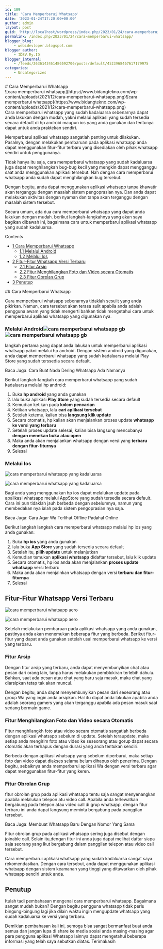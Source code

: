 ```yaml
---
id: 109
title: 'Cara Memperbarui Whatsapp'
date: '2023-01-24T17:20:00+00:00'
author: admin
layout: post
guid: 'http://localhost/wordpress/index.php/2023/01/24/cara-memperbarui-whatsapp/'
permalink: /index.php/2023/01/24/cara-memperbarui-whatsapp/
blogger_blog:
    - webidevloper.blogspot.com
blogger_author:
    - IDEV.My.ID
blogger_internal:
    - /feeds/2636143461486592706/posts/default/4523968467617179975
categories:
    - Uncategorized
---
```


<div><div># Cara Memperbarui Whatsapp

</div> ![cara memperbarui whatsapp](https://www.bidangtekno.com/wp-content/uploads/2021/12/cara-memperbarui-whatsapp.png)<noscript>![cara memperbarui whatsapp](https://www.bidangtekno.com/wp-content/uploads/2021/12/cara-memperbarui-whatsapp.png)</noscript>

<article>Cara memperbarui whatsapp yang sudah kadaluarsa sebenarnya dapat anda lakukan dengan mudah, yakni melalui aplikasi yang sudah tersedia secara default di hp android maupun ios yang anda gunakan dan tentunya dapat untuk anda praktekan sendiri.

Memperbarui aplikasi whatsapp sangatlah penting untuk dilakukan. Pasalnya, dengan melakukan pembaruan pada aplikasi whatsapp anda dapat menggunakan fitur-fitur terbaru yang disediakan oleh pihak whatsapp sendiri untuk penggunanya.

Tidak hanya itu saja, cara memperbarui whatsapp yang sudah kadaluarsa juga dapat menghilangkah bug-bug kecil yang mengkin dapat mengganggu saat anda menggunakan aplikasi tersebut. Nah dengan cara memperbarui whatsapp anda sudah dapat menghilangkan bug tersebut.

Dengan begitu, anda dapat menggunakan aplikasi whatsapp tanpa khawatir akan terganggu dengan masalah sistem pengoprasian nya. Dan anda dapat melakukan aktivitas dengan nyaman dan tanpa akan terganggu dengan masalah sistem tersebut.

Secara umum, ada dua cara memperbarui whatsapp yang dapat anda lakukan dengan mudah. berikut langkah-langkahnya yang akan saya bagikan dibawah ini, bagaimana cara untuk memperbarui aplikasi whatsapp yang sudah kadaluarsa.

<div>Contents

- [<span>1</span> Cara Memperbarui Whatsapp](http://webidevloper.blogspot.com/#Cara_Memperbarui_Whatsapp)
    - [<span>1.1</span> Melalui Android](http://webidevloper.blogspot.com/#Melalui_Android)
    - [<span>1.2</span> Melalui Ios](http://webidevloper.blogspot.com/#Melalui_Ios)
- [<span>2</span> Fitur-Fitur Whatsapp Versi Terbaru](http://webidevloper.blogspot.com/#Fitur-Fitur_Whatsapp_Versi_Terbaru)
    - [<span>2.1</span> Fitur Arsip](http://webidevloper.blogspot.com/#Fitur_Arsip)
    - [<span>2.2</span> Fitur Menghilangkan Foto dan Video secara Otomatis](http://webidevloper.blogspot.com/#Fitur_Menghilangkan_Foto_dan_Video_secara_Otomatis)
    - [<span>2.3</span> Fitur Obrolan Grup](http://webidevloper.blogspot.com/#Fitur_Obrolan_Grup)
- [<span>3</span> Penutup](http://webidevloper.blogspot.com/#Penutup)

</div>## <span>Cara Memperbarui Whatsapp</span>

Cara memperbarui whatsapp sebenarnya tidaklah sesulit yang anda pikirkan. Namun, cara tersebut akan terasa sulit apabila anda adalah pengguna awam yang tidak mengerti bahkan tidak mengetahui cara untuk memperbarui aplikasi whatsapp yang digunakan nya.

### <span>Melalui Android![cara memperbarui whatsapp gb](https://www.bidangtekno.com/wp-content/uploads/2021/12/cara-memperbarui-whatsapp-gb.jpg)<noscript>![cara memperbarui whatsapp gb](https://www.bidangtekno.com/wp-content/uploads/2021/12/cara-memperbarui-whatsapp-gb.jpg)</noscript></span>

langkah pertama yang dapat anda lakukan untuk memperbarui aplikasi whatsapp yakni melalui hp android. Dengan sistem android yang digunakan, anda dapat memperbarui whatsapp yang sudah kadaluarsa melalui Play Store yang sudah terssedia secara default.

Baca Juga: Cara Buat Nada Dering Whatsapp Ada Namanya

Berikut langkah-langkah cara memperbarui whatsapp yang sudah kadaluarsa melalui hp android:

1. Buka **hp android** yang anda gunakan
2. lalu buka aplikasi **Play Store** yang sudah tersedia secara default
3. Kemudian ketikan pada **kolom pencarian**
4. Ketikan whatsapp, lalu **cari aplikasi tersebut**
5. Setelah ketemu, kalian bisa **langsung klik update**
6. Secara otomatis, hp kalian akan menjalankan proses update **whatsapp ke versi yang terbaru**
7. Setelah proses update selesai, kalian bisa langsung mencobanya **dengan menekan buka atau open**
8. Maka anda akan menjalankan whatsapp dengan versi yang **terbaru dengan fitur-fiturnya**
9. Selesai

### <span>Melalui Ios</span>

![cara memperbarui whatsapp yang kadaluarsa](https://www.bidangtekno.com/wp-content/uploads/2021/12/cara-memperbarui-whatsapp-yang-kadaluarsa.png)

<noscript>![cara memperbarui whatsapp yang kadaluarsa](https://www.bidangtekno.com/wp-content/uploads/2021/12/cara-memperbarui-whatsapp-yang-kadaluarsa.png)</noscript>

Bagi anda yang menggunakan hp ios dapat melalukan update pada apalikasi whatsapp melalui AppStore yang sudah tersedia secara default. Cara ini pun tidaklah jauh berbeda dengan sebelumnya, namun yang membedakan nya ialah pada sistem pengoprasian nya saja.

Baca Juga: Cara Agar Wa Terlihat Offline Padahal Online

Berikut langkah langkah cara memperbarui whatsapp melalui hp ios yang anda gunakan:

1. Buka **hp ios** yang anda gunakan
2. lalu buka **App Store** yang sudah tersedia secara default
3. Setelah itu, **pilih update** untuk melanjutkan
4. Kemudian temukan **aplikasi whatsapp** didaftar tersebut, lalu klik update
5. Secara otomatis, hp ios anda akan menjalankan **proses update whatsapp** versi terbaru
6. Maka anda akan menjalnkan whatsapp dengan versi **terbaru dan fitur-fiturnya**
7. Selesai

## <span>Fitur-Fitur Whatsapp Versi Terbaru</span>

![cara memperbarui whatsapp aero](https://www.bidangtekno.com/wp-content/uploads/2021/12/cara-memperbarui-whatsapp-aero.jpeg)

<noscript>![cara memperbarui whatsapp aero](https://www.bidangtekno.com/wp-content/uploads/2021/12/cara-memperbarui-whatsapp-aero.jpeg)</noscript>

Setelah melakukan pembaruan pada aplikasi whatsapp yang anda gunakan, pastinya anda akan menemukan beberapa fitur yang berbeda. Berikut fitur-fitur yang dapat anda gunakan setelah usai memperbarui whatsapp ke versi yang terbaru.

### <span>Fitur Arsip</span>

Dengan fitur arsip yang terbaru, anda dapat menyembunyikan chat atau pesan dari orang lain, tanpa harus melakukan pemblokiran terlebih dahulu. Bahkan, saat ada pesan atau chat yang baru saja masuk, maka chat yang diarsipkan tetap tak akan muncul.

Dengan begitu, anda dapat menyembunyikan pesan dari seseorang atau group Wa yang ingin anda arsipkan. Hal itu dapat anda lakukan apabila anda adalah seorang gamers yang akan terganggu apabila ada pesan masuk saat sedang bermain game.

### <span>Fitur Menghilangkan Foto dan Video secara Otomatis</span>

Fitur menghilangkh foto atau video secara otomatis sangatlah berbeda dengan aplikasi whatsapp sebelum di update. Setelah teraupdate, maka setiap anda mengirim foto atau video ke seseorang atau gorup dapat secara otomatis akan terhapus dengan durasi yang anda tentukan sendiri.

Berbeda dengan aplikasi whatsapp yang sebelum diperbarui, maka setiap foto dan video dapat diakses selama belum dihapus oleh penerima. Dengan begitu, sebaiknya anda memperbarui aplikasi Wa dengan versi terbaru agar dapat menggunakan fitur-fitur yang keren.

### <span>Fitur Obrolan Grup</span>

fitur obrolan grup pada aplikasi whatsapp tentu saja sangat menyenangkan apabila melalukan telepon atu video call. Apabila anda terlewatkan bergabung pada telepon atau video call di grup whatsapp, dengan fitur terbaru ini anda dapat langsung meminta bergabung pada panggilan tersebut.

Baca Juga: Membuat Whatsapp Baru Dengan Nomor Yang Sama

Fitur obrolan grup pada aplikasi whatsapp sering juga disebut dengan joinable call. Selain itu,dengan fitur ini anda juga dapat melihat daftar siapa saja seorang yang ikut bergabung dalam panggilan telepon atau video call tersebut.

Cara memperbarui aplikasi whatsapp yang sudah kadaluarsa sangat saya rekomendasikan. Dengan cara tersebut, anda dapat menggunakan aplikasi whatsapp dengan sistem keamanan yang tinggi yang ditawarkan oleh pihak whatsapp sendiri untuk anda.

## <span>Penutup</span>

Itulah tadi pembahasan mengenai cara memperbarui whatsapp. Bagaimana sangat mudah bukan? Dengan begitu pengguna whatsapp tidak perlu bingung-bingung lagi jika dilain waktu ingin mengupdate whatsapp yang sudah kadaluarsa ke versi yang terbaru.

Demikian pembahasan kali ini, semoga bisa sangat bermanfaat buat anda semua dan jangan lupa di share ke media sosial anda masing-masing agar para pengguna aplikasi Whatsapp lainnya dapat mengetahui beberapa informasi yang telah saya sebutkan diatas. Terimakasih

</article></div>